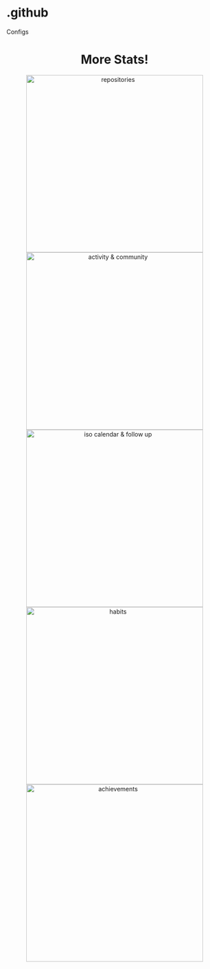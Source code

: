 # .github
Configs
 <!--START_SECTION:activity-->

  <!--END_SECTION:activity-->
<!-- OTHELLO -->
<h1 align="center">More Stats!</h1>
<div align="center">
<a href="https://github.com/orgs/Eternal-Network?tab=repositories">
	<img src="repositories.svg" alt="repositories" width="412px">
</a>

<a href="https://github.com/orgs/Eternal-Network">
	<img src="activity_community.svg" alt="activity & community" width="412px">
</a>

<a href="https://github.com/orgs/Eternal-Network">
	<img src="iso_calendar_followup.svg" alt="iso calendar & follow up" width="412px">
</a>

<a href="https://github.com/orgs/Eternal-Network">
	<img src="habits.svg" alt="habits" width="412px">
</a>

<a href="https://github.com/orgs/Eternal-Network">
	<img src="achievements.svg" alt="achievements" width="412px">
</a>
